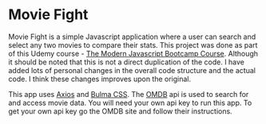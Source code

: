 # Movie Fight
Movie Fight is a simple Javascript application where a user can search and select any two movies to compare their stats.
This project was done as part of this Udemy course - [The Modern Javascript Bootcamp Course](https://www.udemy.com/course/javascript-beginners-complete-tutorial). Although it
should be noted that this is not a direct duplication of the code. I have added lots of personal changes in the overall code structure and the actual code. I think these changes
improves upon the original.

This app uses [Axios](https://axios-http.com/) and [Bulma CSS](https://bulma.io/). The [OMDB](https://www.omdbapi.com/) api is used to search for and access movie data. You will
need your own api key to run this app. To get your own api key go the OMDB site and follow their instructions.
